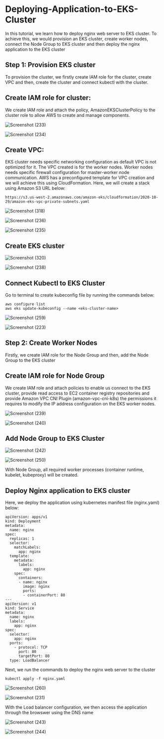 # Deploying-Application-to-EKS-Cluster
In this tutorial, we learn how to deploy nginx web server to EKS cluster. To achieve this, we would provision an EKS cluster, create worker nodes, connect the Node Group to EKS cluster and then deploy the nginx application to the EKS cluster

## Step 1: Provision EKS cluster
To provision the cluster, we firstly create IAM role for the cluster, create VPC and then, create the cluster and connect kubectl with the cluster.

## Create IAM role for cluster:
We create IAM role and attach the policy, AmazonEKSClusterPolicy to the cluster role to allow AWS to create and manage components.

![Screenshot (233)](https://github.com/kenchuks44/Deploying-Nginx-Application-to-EKS-Cluster/assets/88329191/2032f238-ff42-4ead-b4ef-a2ccbf219fc6)

![Screenshot (234)](https://github.com/kenchuks44/Deploying-Nginx-Application-to-EKS-Cluster/assets/88329191/477eb50f-59f9-4339-a39a-ffa3c8c3363a)

## Create VPC:
EKS cluster needs specific networking configuration as default VPC is not optimized for it. The VPC created is for the worker nodes. Worker nodes needs specific firewall configuration for master-worker node communication. AWS has a preconfigured template for VPC creation and we will achieve this using CloudFormation. Here, we will create a stack using Amazon S3 URL below:
```
https://s3.us-west-2.amazonaws.com/amazon-eks/cloudformation/2020-10-29/amazon-eks-vpc-private-subnets.yaml
```
![Screenshot (318)](https://github.com/kenchuks44/Deploying-Nginx-Application-to-EKS-Cluster/assets/88329191/b8236e25-9ba2-426b-b10a-1743e1ad6afb)

![Screenshot (236)](https://github.com/kenchuks44/Deploying-Nginx-Application-to-EKS-Cluster/assets/88329191/72c611a6-8daf-42c5-85e4-2acbc84ce2d7)

![Screenshot (235)](https://github.com/kenchuks44/Deploying-Nginx-Application-to-EKS-Cluster/assets/88329191/63e93377-7d17-4e78-961b-5e581b48a694)

## Create EKS cluster

![Screenshot (320)](https://github.com/kenchuks44/Deploying-Nginx-Application-to-EKS-Cluster/assets/88329191/1b718b15-84e3-4dc1-999e-da810628d55f)

![Screenshot (238)](https://github.com/kenchuks44/Deploying-Nginx-Application-to-EKS-Cluster/assets/88329191/f0562cdd-fd67-429b-81d9-1c07fec1e4ac)

## Connect Kubectl to EKS Cluster
Go to terminal to create kubeconfig file by running the commands below:
```
aws configure list
aws eks update-kubeconfig --name <eks-cluster-name>
```

![Screenshot (259)](https://github.com/kenchuks44/Deploying-Nginx-Application-to-EKS-Cluster/assets/88329191/fc03447c-4835-4ce2-9814-60646b16ee98)

![Screenshot (223)](https://github.com/kenchuks44/Deploying-Nginx-Application-to-EKS-Cluster/assets/88329191/30ca8d70-a7ba-47bd-8713-f50a41b10313)

## Step 2: Create Worker Nodes
Firstly, we create IAM role for the Node Group and then, add the Node Group to the EKS cluster

## Create IAM role for Node Group
We create IAM role and attach policies to enable us connect to the EKS cluster, provide read access to EC2 container registry repositories and provide Amazon VPC CNI Plugin (amazon-vpc-cni-k8s) the permissions it requires to modify the IP address configuration on the EKS worker nodes. 

![Screenshot (239)](https://github.com/kenchuks44/Deploying-Nginx-Application-to-EKS-Cluster/assets/88329191/1b88c8cb-4ba2-4421-9654-c474377e2cc2)

![Screenshot (240)](https://github.com/kenchuks44/Deploying-Nginx-Application-to-EKS-Cluster/assets/88329191/8cdcd984-c93c-471f-b6a6-18c5bedd861b)

## Add Node Group to EKS Cluster

![Screenshot (242)](https://github.com/kenchuks44/Deploying-Nginx-Application-to-EKS-Cluster/assets/88329191/6ac65498-9c28-4caf-8c8f-b01fc403708f)

![Screenshot (250)](https://github.com/kenchuks44/Deploying-Nginx-Application-to-EKS-Cluster/assets/88329191/2cd08ef4-1130-4a99-89a8-7e289b4c3cca)

With Node Group, all required worker processes (container runtime, kubelet, kubeproxy) will be created.

## Deploy Nginx application to EKS cluster
Here, we deploy the application using kubernetes manifest file (nginx.yaml) below:

```
apiVersion: apps/v1
kind: Deployment
metadata:
  name: nginx
spec:
  replicas: 1
  selector:
    matchLabels:
      app: nginx
  template:
    metadata:
      labels:
        app: nginx
    spec:
      containers:
      - name: nginx
        image: nginx
        ports:
        - containerPort: 80
---
apiVersion: v1
kind: Service
metadata:
  name: nginx
  labels:
    app: nginx
spec:
  selector:
    app: nginx
  ports:
    - protocol: TCP
      port: 80
      targetPort: 80
  type: LoadBalancer
```
Next, we run the commands to deploy the nginx web server to the cluster

```
kubectl apply -f nginx.yaml
```
![Screenshot (260)](https://github.com/kenchuks44/Deploying-Nginx-Application-to-EKS-Cluster/assets/88329191/396c560b-3859-4fb9-bbd9-ce7d6adfe425)

![Screenshot (231)](https://github.com/kenchuks44/Deploying-Nginx-Application-to-EKS-Cluster/assets/88329191/8e866e2e-5ad4-41d5-9c49-15fabe06ab54)

With the Load balancer configuration, we then access the application through the browswer using the DNS name

![Screenshot (243)](https://github.com/kenchuks44/Deploying-Nginx-Application-to-EKS-Cluster/assets/88329191/a78b496b-370f-483a-86af-36900acea4c9)

![Screenshot (244)](https://github.com/kenchuks44/Deploying-Nginx-Application-to-EKS-Cluster/assets/88329191/c24f9483-4c6a-49c7-a0b2-0743d5776939)


















